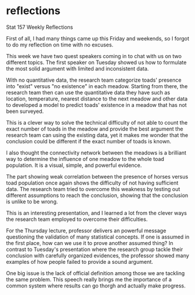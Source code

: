 reflections
===========
Stat 157 Weekly Reflections

First of all, I had many things came up this Friday and weekends, 
so I forgot to do my reflection on time with no excuses.

This week we have two quest speakers coming in to chat with us on two different topics.
The first speaker on Tuesday showed us how to formulate the most solid argument with limited and inconsistent data.

With no quantitative data, the research team categorize toads' presence into "exist" versus "no existence" in each meadow.
Starting from there, the research team then can use the quantitative data they have such as location, temperature, 
nearest distance to the next meadow and other data to developed a model to predict toads' existence in a meadow that has not been surveyed.

This is a clever way to solve the technical difficulty of not able to count the exact number of toads in the meadow and
provide the best argument the research team can using the existing data, yet it makes me wonder that the conclusion could
be different if the exact number of toads is known.

I also thought the connectivity network between the meadows is a brilliant way to determine the influence of one meadow
to the whole toad population. It is a visual, simple, and powerful evidence.

The part showing weak correlation between the presence of horses versus toad population once again shows the
difficulty of not having sufficient data. The research team tried to overcome this weakness by testing out
different assumptions to reach the conclusion, showing that the conclusion is unlike to be wrong.

This is an interesting presentation, and I learned a lot from the clever ways the research team employed to overcome their difficulties.

For the Thursday lecture, professor delivers an powerful message questioning the validation of many statistical concepts.
If one is assumed in the first place, how can we use it to prove another assumed thing?
In contrast to Tuesday's presentation where the research group tackle their conclusion with carefully organized evidences,
the professor showed many examples of how people failed to provide a sound argument.

One big issue is the lack of official definition among those we are tackling the same problem.
This speech really brings me the importance of a common system where results can go thorgh and actually make progress.
